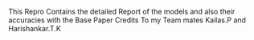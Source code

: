 This Repro Contains the detailed Report of the models and also their accuracies with the Base Paper
Credits To my Team mates Kailas.P and Harishankar.T.K
